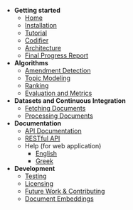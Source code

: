 * **Getting started**
  * [Home](https://github.com/eellak/gsoc2018-3gm/wiki)
  * [Installation](https://github.com/eellak/gsoc2018-3gm/wiki/Installation)
  * [Tutorial](https://github.com/eellak/gsoc2018-3gm/wiki/Operation)
  * [Codifier](https://github.com/eellak/gsoc2018-3gm/wiki/Codifier)
  * [Architecture](https://github.com/eellak/gsoc2018-3gm/wiki/Architecture)
  * [Final Progress Report](https://github.com/eellak/gsoc2018-3gm/wiki/Final-Report-for-Google-Summer-of-Code-2018)
* **Algorithms**
  * [Amendment Detection](https://github.com/eellak/gsoc2018-3gm/wiki/Algorithms-for-analyzing-Government-Gazette-Documents)
  * [Topic Modeling](https://github.com/eellak/gsoc2018-3gm/wiki/Topic-Modelling)
  * [Ranking](https://github.com/eellak/gsoc2018-3gm/wiki/Ranking-Laws-using-PageRank)
  * [Evaluation and Metrics](https://github.com/eellak/gsoc2018-3gm/wiki/Evaluation-and-Metrics)
* **Datasets and Continuous Integration**
  * [Fetching Documents](https://github.com/eellak/gsoc2018-3gm/wiki/Fetching-Documents)
  * [Processing Documents](https://github.com/eellak/gsoc2018-3gm/wiki/Document-Processing)
* **Documentation**
  * [API Documentation](https://github.com/eellak/gsoc2018-3gm/wiki/API-Documentation)
  * [RESTful API](https://github.com/eellak/gsoc2018-3gm/wiki/RESTful-API)
  * Help (for web application)
    * [English](https://github.com/eellak/gsoc2018-3gm/wiki/Help-(in-English))
    * [Greek](https://github.com/eellak/gsoc2018-3gm/wiki/Help-(in-Greek))
* **Development**
  * [Testing](https://github.com/eellak/gsoc2018-3gm/wiki/Testing)
  * [Licensing](https://github.com/eellak/gsoc2018-3gm/wiki/Licensing)
  * [Future Work & Contributing](https://github.com/eellak/gsoc2018-3gm/wiki/Contributing-To-The-Project)
  * [Document Embeddings](https://github.com/eellak/gsoc2018-3gm/wiki/Document-Embeddings-with-Doc2Vec)

